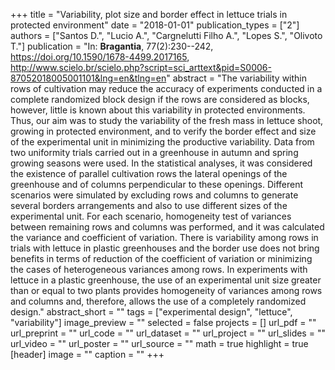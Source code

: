 +++
title = "Variability, plot size and border effect in lettuce trials in protected environment"
date = "2018-01-01"
publication_types = ["2"]
authors = ["Santos D.", "Lucio A.", "Cargnelutti Filho A.", "Lopes S.", "Olivoto T."]
publication = "In: **Bragantia**, 77(2):230--242, https://doi.org/10.1590/1678-4499.2017165, http://www.scielo.br/scielo.php?script=sci_arttext&pid=S0006-87052018005001101&lng=en&tlng=en"
abstract = "The variability within rows of cultivation may reduce the accuracy of experiments conducted in a complete randomized block design if the rows are considered as blocks, however, little is known about this variability in protected environments. Thus, our aim was to study the variability of the fresh mass in lettuce shoot, growing in protected environment, and to verify the border effect and size of the experimental unit in minimizing the productive variability. Data from two uniformity trials carried out in a greenhouse in autumn and spring growing seasons were used. In the statistical analyses, it was considered the existence of parallel cultivation rows the lateral openings of the greenhouse and of columns perpendicular to these openings. Different scenarios were simulated by excluding rows and columns to generate several borders arrangements and also to use different sizes of the experimental unit. For each scenario, homogeneity test of variances between remaining rows and columns was performed, and it was calculated the variance and coefficient of variation. There is variability among rows in trials with lettuce in plastic greenhouses and the border use does not bring benefits in terms of reduction of the coefficient of variation or minimizing the cases of heterogeneous variances among rows. In experiments with lettuce in a plastic greenhouse, the use of an experimental unit size greater than or equal to two plants provides homogeneity of variances among rows and columns and, therefore, allows the use of a completely randomized design."
abstract_short = ""
tags = ["experimental design", "lettuce", "variability"]
image_preview = ""
selected = false
projects = []
url_pdf = ""
url_preprint = ""
url_code = ""
url_dataset = ""
url_project = ""
url_slides = ""
url_video = ""
url_poster = ""
url_source = ""
math = true
highlight = true
[header]
image = ""
caption = ""
+++
